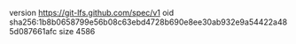 version https://git-lfs.github.com/spec/v1
oid sha256:1b8b0658799e56b08c63ebd4728b690e8ee30ab932e9a54422a485d087661afc
size 4586
